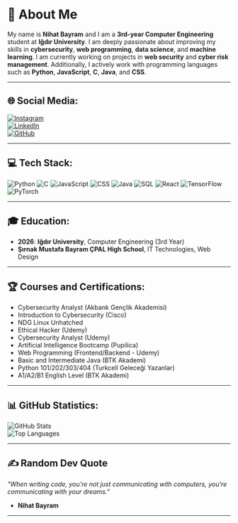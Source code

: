 # 💫 About Me  
My name is **Nihat Bayram** and I am a **3rd-year Computer Engineering** student at **Iğdır University**. I am deeply passionate about improving my skills in **cybersecurity**, **web programming**, **data science**, and **machine learning**. I am currently working on projects in **web security** and **cyber risk management**. Additionally, I actively work with programming languages such as **Python**, **JavaScript**, **C**, **Java**, and **CSS**.

---

## 🌐 **Social Media:**  
[![Instagram](https://img.shields.io/badge/Instagram-purple?style=for-the-badge&logo=instagram)](https://www.instagram.com/nihatbayramm/)  
[![LinkedIn](https://img.shields.io/badge/LinkedIn-blue?style=for-the-badge&logo=linkedin)](https://www.linkedin.com/in/nihat-bayram-b3a1b4277/)  
[![GitHub](https://img.shields.io/badge/GitHub-100000?style=for-the-badge&logo=github&logoColor=white)](https://github.com/nihatbayramm)  

---

## 💻 **Tech Stack:**  
![Python](https://img.shields.io/badge/Python-3776AB?style=for-the-badge&logo=python&logoColor=white)  ![C](https://img.shields.io/badge/C-00599C?style=for-the-badge&logo=c&logoColor=white)  ![JavaScript](https://img.shields.io/badge/JavaScript-F7DF1E?style=for-the-badge&logo=javascript&logoColor=black)  ![CSS](https://img.shields.io/badge/CSS-1572B6?style=for-the-badge&logo=css3&logoColor=white)  ![Java](https://img.shields.io/badge/Java-007396?style=for-the-badge&logo=java&logoColor=white)  ![SQL](https://img.shields.io/badge/SQL-4479A1?style=for-the-badge&logo=postgresql&logoColor=white)  ![React](https://img.shields.io/badge/React-20232A?style=for-the-badge&logo=react&logoColor=61DAFB)  ![TensorFlow](https://img.shields.io/badge/TensorFlow-FF6F00?style=for-the-badge&logo=tensorflow&logoColor=white)  ![PyTorch](https://img.shields.io/badge/PyTorch-EE4C2C?style=for-the-badge&logo=pytorch&logoColor=white)

---

## 🎓 **Education:**  
- **2026**: **Iğdır University**, Computer Engineering (3rd Year)  
- **Şırnak Mustafa Bayram ÇPAL High School**, IT Technologies, Web Design

---

## 🏆 **Courses and Certifications:**  
- Cybersecurity Analyst (Akbank Gençlik Akademisi)  
- Introduction to Cybersecurity (Cisco)  
- NDG Linux Unhatched  
- Ethical Hacker (Udemy)  
- Cybersecurity Analyst (Udemy)  
- Artificial Intelligence Bootcamp (Pupilica)  
- Web Programming (Frontend/Backend - Udemy)  
- Basic and Intermediate Java (BTK Akademi)  
- Python 101/202/303/404 (Turkcell Geleceği Yazanlar)  
- A1/A2/B1 English Level (BTK Akademi)

---

## 📊 **GitHub Statistics:**  
![GitHub Stats](https://github-readme-stats.vercel.app/api?username=nihatbayramm&show_icons=true&theme=radical)  
![Top Languages](https://github-readme-stats.vercel.app/api/top-langs/?username=nihatbayramm&layout=compact&theme=radical)

---

## ✍️ **Random Dev Quote**  
*"When writing code, you're not just communicating with computers, you're communicating with your dreams."*  
- **Nihat Bayram**

---
